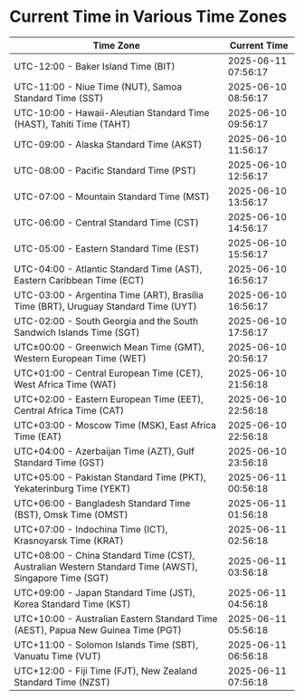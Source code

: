 # Current Time in Various Time Zones

| Time Zone | Current Time |
|-----------|--------------|
| UTC-12:00 - Baker Island Time (BIT) | 2025-06-11 07:56:17 |
| UTC-11:00 - Niue Time (NUT), Samoa Standard Time (SST) | 2025-06-10 08:56:17 |
| UTC-10:00 - Hawaii-Aleutian Standard Time (HAST), Tahiti Time (TAHT) | 2025-06-10 09:56:17 |
| UTC-09:00 - Alaska Standard Time (AKST) | 2025-06-10 11:56:17 |
| UTC-08:00 - Pacific Standard Time (PST) | 2025-06-10 12:56:17 |
| UTC-07:00 - Mountain Standard Time (MST) | 2025-06-10 13:56:17 |
| UTC-06:00 - Central Standard Time (CST) | 2025-06-10 14:56:17 |
| UTC-05:00 - Eastern Standard Time (EST) | 2025-06-10 15:56:17 |
| UTC-04:00 - Atlantic Standard Time (AST), Eastern Caribbean Time (ECT) | 2025-06-10 16:56:17 |
| UTC-03:00 - Argentina Time (ART), Brasília Time (BRT), Uruguay Standard Time (UYT) | 2025-06-10 16:56:17 |
| UTC-02:00 - South Georgia and the South Sandwich Islands Time (SGT) | 2025-06-10 17:56:17 |
| UTC±00:00 - Greenwich Mean Time (GMT), Western European Time (WET) | 2025-06-10 20:56:17 |
| UTC+01:00 - Central European Time (CET), West Africa Time (WAT) | 2025-06-10 21:56:18 |
| UTC+02:00 - Eastern European Time (EET), Central Africa Time (CAT) | 2025-06-10 22:56:18 |
| UTC+03:00 - Moscow Time (MSK), East Africa Time (EAT) | 2025-06-10 22:56:18 |
| UTC+04:00 - Azerbaijan Time (AZT), Gulf Standard Time (GST) | 2025-06-10 23:56:18 |
| UTC+05:00 - Pakistan Standard Time (PKT), Yekaterinburg Time (YEKT) | 2025-06-11 00:56:18 |
| UTC+06:00 - Bangladesh Standard Time (BST), Omsk Time (OMST) | 2025-06-11 01:56:18 |
| UTC+07:00 - Indochina Time (ICT), Krasnoyarsk Time (KRAT) | 2025-06-11 02:56:18 |
| UTC+08:00 - China Standard Time (CST), Australian Western Standard Time (AWST), Singapore Time (SGT) | 2025-06-11 03:56:18 |
| UTC+09:00 - Japan Standard Time (JST), Korea Standard Time (KST) | 2025-06-11 04:56:18 |
| UTC+10:00 - Australian Eastern Standard Time (AEST), Papua New Guinea Time (PGT) | 2025-06-11 05:56:18 |
| UTC+11:00 - Solomon Islands Time (SBT), Vanuatu Time (VUT) | 2025-06-11 06:56:18 |
| UTC+12:00 - Fiji Time (FJT), New Zealand Standard Time (NZST) | 2025-06-11 07:56:18 |
